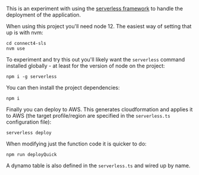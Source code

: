 This is an experiment with using the [serverless framework](https://www.serverless.com/) to handle the deployment of the application.

When using this project you'll need node 12. The easiest way of setting that up is with nvm:
```
cd connect4-sls
nvm use
```

To experiment and try this out you'll likely want the `serverless` command installed globally - at least for the version of node on the project:
```
npm i -g serverless
```

You can then install the project dependencies:
```
npm i
```

Finally you can deploy to AWS. This generates cloudformation and applies it to AWS (the target profile/region are specified in the `serverless.ts` configuration file):
```
serverless deploy
```

When modifying just the function code it is quicker to do:
```
npm run deployQuick
```

A dynamo table is also defined in the `serverless.ts` and wired up by name.